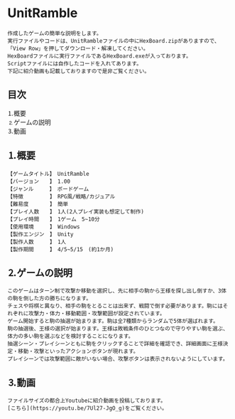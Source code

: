 # UnitRamble
    作成したゲームの簡単な説明をします。
    実行ファイルやコードは、UnitRambleファイルの中にHexBoard.zipがありますので、「View Row」を押してダウンロード・解凍してください。
    HexBoardファイルに実行ファイルであるHexBoard.exeが入っております。
    Scriptファイルには自作したコードを入れてあります。
    下記に紹介動画も記載しておりますので是非ご覧ください。

## 目次

⒈概要<br>
⒉ゲームの説明<br>
⒊動画

## ⒈概要
    【ゲームタイトル】　UnitRamble
    【バージョン　　】　1.00
    【ジャンル　　　】　ボードゲーム
    【特徴　　　　　】　RPG風/戦略/カジュアル
    【難易度　　　　】　簡単
    【プレイ人数　　】　1人(2人プレイ実装も想定して制作)
    【プレイ時間　　】　1ゲーム　5~10分
    【使用環境　　　】　Windows
    【製作エンジン　】　Unity
    【製作人数　　　】　1人
    【製作期間　　　】　4/5~5/15　(約1か月)

## ⒉ゲームの説明
    このゲームはターン制で攻撃か移動を選択し、先に相手の駒から王様を探し出し倒すか、3体の駒を倒した方の勝ちになります。
    チェスや将棋と異なり、相手の駒をとることは出来ず、戦闘で倒す必要があります。駒にはそれぞれに攻撃力・体力・移動範囲・攻撃範囲が設定されています。
    ゲーム開始すると駒の抽選が始まります。駒は全7種類からランダムで5体が選ばれます。
    駒の抽選後、王様の選択が始まります。王様は敗戦条件のひとつなので守りやすい駒を選ぶ、体力の多い駒を選ぶなどを検討することになります。
    抽選シーン・プレイシーンともに駒をクリックすることで詳細を確認でき、詳細画面に王様決定・移動・攻撃といったアクションボタンが現れます。
    プレイシーンでは攻撃範囲に敵がいない場合、攻撃ボタンは表示されないようにしています。

## ⒊動画
    ファイルサイズの都合上Youtubeに紹介動画を投稿しております。
    [こちら](https://youtu.be/7Ul27-JgO_g)をご覧ください。
